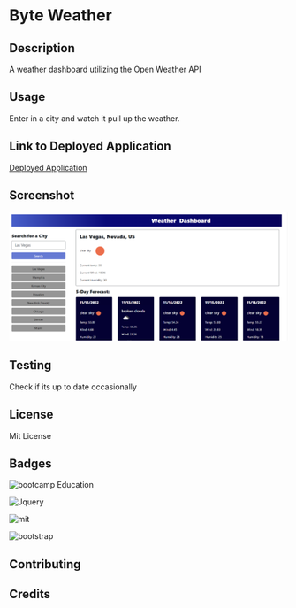 # Byte Weather

## Description

A weather dashboard utilizing the Open Weather API

## Usage

Enter in a city and watch it pull up the weather.

## Link to Deployed Application

[Deployed Application](https://lesley-byte.github.io/byteWeather/)

## Screenshot

![Screenshot](./assets/images/screenshot.png)

## Testing

Check if its up to date occasionally

## License

Mit License

## Badges

![bootcamp Education](https://img.shields.io/badge/bootcamp-Education-red)

![Jquery](https://img.shields.io/badge/Jquery-0769AD?style=for-the-badge&logo=jquery&logoColor=white)

![mit](https://img.shields.io/badge/License-MIT-yellow.svg)

![bootstrap](https://img.shields.io/badge/Bootstrap-563D7C?style=for-the-badge&logo=bootstrap&logoColor=white)

## Contributing

## Credits

